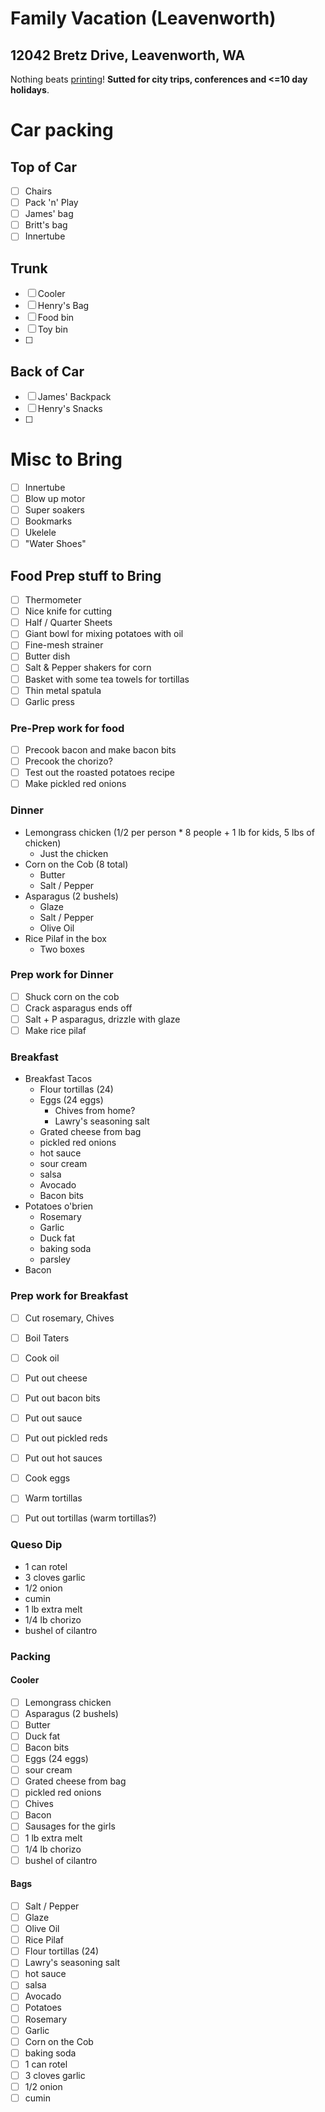 # Family Vacation (Leavenworth)

## 12042 Bretz Drive, Leavenworth, WA

Nothing beats [printing](https://raw.github.com/hjhart/packing-list/master/trips/2018_family_vacation.md)! **Sutted for city trips, conferences and <=10 day holidays**.

# Car packing

## Top of Car

* [ ] Chairs
* [ ] Pack 'n' Play
* [ ] James' bag
* [ ] Britt's bag
* [ ] Innertube

## Trunk

* [ ] Cooler
* [ ] Henry's Bag
* [ ] Food bin
* [ ] Toy bin
* [ ] 

## Back of Car

* [ ] James' Backpack
* [ ] Henry's Snacks
* [ ] 

# Misc to Bring

* [ ] Innertube
* [ ] Blow up motor
* [ ] Super soakers
* [ ] Bookmarks
* [ ] Ukelele
* [ ] "Water Shoes"

## Food Prep stuff to Bring

* [ ] Thermometer
* [ ] Nice knife for cutting
* [ ] Half / Quarter Sheets
* [ ] Giant bowl for mixing potatoes with oil
* [ ] Fine-mesh strainer
* [ ] Butter dish
* [ ] Salt & Pepper shakers for corn
* [ ] Basket with some tea towels for tortillas
* [ ] Thin metal spatula
* [ ] Garlic press

### Pre-Prep work for food

* [ ] Precook bacon and make bacon bits
* [ ] Precook the chorizo?
* [ ] Test out the roasted potatoes recipe
* [ ] Make pickled red onions

### Dinner

* Lemongrass chicken (1/2 per person * 8 people + 1 lb for kids, 5 lbs of chicken)
  * Just the chicken
* Corn on the Cob (8 total)
  * Butter
  * Salt / Pepper
* Asparagus (2 bushels)
  * Glaze
  * Salt / Pepper
  * Olive Oil
* Rice Pilaf in the box
  * Two boxes

### Prep work for Dinner

* [ ] Shuck corn on the cob
* [ ] Crack asparagus ends off
* [ ] Salt + P asparagus, drizzle with glaze
* [ ] Make rice pilaf

### Breakfast

* Breakfast Tacos
  * Flour tortillas (24)
  * Eggs (24 eggs)
    * Chives from home?
    * Lawry's seasoning salt
  * Grated cheese from bag
  * pickled red onions
  * hot sauce
  * sour cream
  * salsa
  * Avocado
  * Bacon bits
* Potatoes o'brien
  * Rosemary
  * Garlic
  * Duck fat
  * baking soda
  * parsley
* Bacon

### Prep work for Breakfast

* [ ] Cut rosemary, Chives
* [ ] Boil Taters
* [ ] Cook oil
* [ ] Put out cheese
* [ ] Put out bacon bits
* [ ] Put out sauce
* [ ] Put out pickled reds
* [ ] Put out hot sauces
* [ ] Cook eggs
* [ ] Warm tortillas
* [ ] Put out tortillas (warm tortillas?)


### Queso Dip

* 1 can rotel
* 3 cloves garlic
* 1/2 onion
* cumin
* 1 lb extra melt
* 1/4 lb chorizo
* bushel of cilantro


### Packing

#### Cooler

* [ ] Lemongrass chicken
* [ ] Asparagus (2 bushels)
* [ ] Butter
* [ ] Duck fat
* [ ] Bacon bits
* [ ] Eggs (24 eggs)
* [ ] sour cream
* [ ] Grated cheese from bag
* [ ] pickled red onions
* [ ] Chives
* [ ] Bacon
* [ ] Sausages for the girls
* [ ] 1 lb extra melt
* [ ] 1/4 lb chorizo
* [ ] bushel of cilantro

#### Bags

* [ ] Salt / Pepper
* [ ] Glaze
* [ ] Olive Oil
* [ ] Rice Pilaf
* [ ] Flour tortillas (24)
* [ ] Lawry's seasoning salt
* [ ] hot sauce
* [ ] salsa
* [ ] Avocado
* [ ] Potatoes
* [ ] Rosemary
* [ ] Garlic
* [ ] Corn on the Cob
* [ ] baking soda
* [ ] 1 can rotel
* [ ] 3 cloves garlic
* [ ] 1/2 onion
* [ ] cumin
